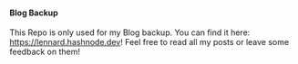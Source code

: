 #### Blog Backup

This Repo is only used for my Blog backup. You can find it here: https://lennard.hashnode.dev!
Feel free  to read all my posts or leave some feedback on them!
